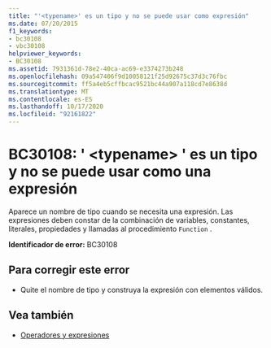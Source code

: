 ```yaml
---
title: "'<typename>' es un tipo y no se puede usar como expresión"
ms.date: 07/20/2015
f1_keywords:
- bc30108
- vbc30108
helpviewer_keywords:
- BC30108
ms.assetid: 7931361d-78e2-40ca-ac69-e3374273b248
ms.openlocfilehash: 09a547406f9d10058121f25d92675c37d3c76fbc
ms.sourcegitcommit: ff5a4eb5cffbcac9521bc44a907a118cd7e8638d
ms.translationtype: MT
ms.contentlocale: es-ES
ms.lasthandoff: 10/17/2020
ms.locfileid: "92161822"
---
```

# <a name="bc30108-typename-is-a-type-and-cannot-be-used-as-an-expression"></a>BC30108: ' \<typename> ' es un tipo y no se puede usar como una expresión

Aparece un nombre de tipo cuando se necesita una expresión. Las expresiones deben constar de la combinación de variables, constantes, literales, propiedades y llamadas al procedimiento `Function` .

 **Identificador de error:** BC30108

## <a name="to-correct-this-error"></a>Para corregir este error

- Quite el nombre de tipo y construya la expresión con elementos válidos.

## <a name="see-also"></a>Vea también

- [Operadores y expresiones](../../programming-guide/language-features/operators-and-expressions/index.md)
